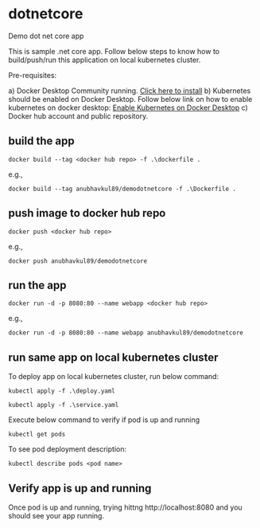 # dotnetcore
Demo dot net core app

This is sample .net core app. Follow below steps to know how to build/push/run this application on local kubernetes cluster.

Pre-requisites:

a) Docker Desktop Community running. [Click here to install](https://docs.docker.com/docker-for-windows/install/)
b) Kubernetes should be enabled on Docker Desktop. Follow below link on how to enable kubernetes on docker desktop:
[Enable Kubernetes on Docker Desktop](https://docs.docker.com/docker-for-windows/#kubernetes)
c) Docker hub account and public repository.

## build the app

`docker build --tag <docker hub repo> -f .\dockerfile .`

e.g.,

`docker build --tag anubhavkul89/demodotnetcore -f .\Dockerfile .`

## push image to docker hub repo

`docker push <docker hub repo>`

e.g.,

`docker push anubhavkul89/demodotnetcore`

## run the app
`docker run -d -p 8080:80 --name webapp <docker hub repo>`

e.g.,

`docker run -d -p 8080:80 --name webapp anubhavkul89/demodotnetcore`

## run same app on local kubernetes cluster

To deploy app on local kubernetes cluster, run below command:

`kubectl apply -f .\deploy.yaml`

`kubectl apply -f .\service.yaml`

Execute below command to verify if pod is up and running

`kubectl get pods`

To see pod deployment description:

`kubectl describe pods <pod name>`
  
## Verify app is up and running

Once pod is up and running, trying hittng http://localhost:8080 and you should see your app running.



